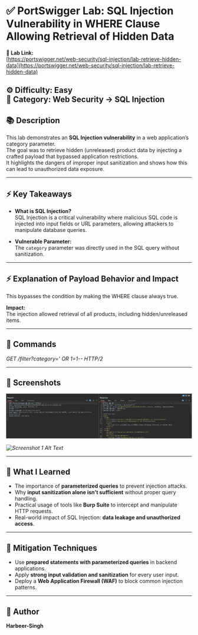 # ✅ PortSwigger Lab: SQL Injection Vulnerability in WHERE Clause Allowing Retrieval of Hidden Data

**🔗 Lab Link:**  
[https://portswigger.net/web-security/sql-injection/lab-retrieve-hidden-data](https://portswigger.net/web-security/sql-injection/lab-retrieve-hidden-data)

**⚙️ Difficulty:** Easy  
**📂 Category:** Web Security → SQL Injection  
---

## 📚 Description

This lab demonstrates an **SQL Injection vulnerability** in a web application’s category parameter.  
The goal was to retrieve hidden (unreleased) product data by injecting a crafted payload that bypassed application restrictions.  
It highlights the dangers of improper input sanitization and shows how this can lead to unauthorized data exposure.

---

## ⚡ Key Takeaways

- **What is SQL Injection?**  
  SQL Injection is a critical vulnerability where malicious SQL code is injected into input fields or URL parameters, allowing attackers to manipulate database queries.

- **Vulnerable Parameter:**  
  The `category` parameter was directly used in the SQL query without sanitization.

---

## ⚡ Explanation of Payload Behavior and Impact

This bypasses the condition by making the WHERE clause always true.

**Impact:**  
The injection allowed retrieval of all products, including hidden/unreleased items.

---

## 🧱 Commands

*GET /filter?category=' OR 1=1-- HTTP/2*

---

## 📸 Screenshots

*![Screenshot 1 Alt Text](https://github.com/Harbeer-Singh/Portswigger-Labs/blob/main/SQL%20INJECTION/LAB-1/images/1.png)*

*![Screenshot 1 Alt Text](relative/path/to/screenshot1.png)*


---

## 📝 What I Learned

- The importance of **parameterized queries** to prevent injection attacks.  
- Why **input sanitization alone isn’t sufficient** without proper query handling.  
- Practical usage of tools like **Burp Suite** to intercept and manipulate HTTP requests.  
- Real-world impact of SQL Injection: **data leakage and unauthorized access**.

---

## 🔐 Mitigation Techniques

- Use **prepared statements with parameterized queries** in backend applications.  
- Apply **strong input validation and sanitization** for every user input.  
- Deploy a **Web Application Firewall (WAF)** to block common injection patterns.

---

## 👤 Author

**Harbeer-Singh**
